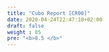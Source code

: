 ```yaml
---
title: "Cubo Report [CR00]"
date: 2020-04-24T22:47:10+02:00
draft: false
weight : 85
pre: "<b>8.5 </b>"
---
```



